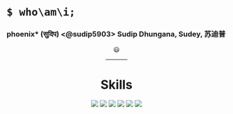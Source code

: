 <h1><code>$ who\am\i;</code></h1>
<h3> phoenix* (सुदिप) &lt;@sudip5903&gt; Sudip Dhungana, Sudey, 苏迪普</h3>

  <div align="center" id="whoami">
                  😃
      <hr width="10%">
      <h1 id="skills">Skills</h1>
      <img src="https://img.shields.io/badge/HTML5-E34F26?style=for-the-badge&logoColor=white&logo=html5">
      <img src="https://img.shields.io/badge/Python-3776AB?style=for-the-badge&logoColor=white&logo=python">
      <img src="https://img.shields.io/badge/CSS3-1572B6?style=for-the-badge&logoColor=white&logo=css3">
      <img src="https://img.shields.io/badge/JavaScript-F7DF1E?style=for-the-badge&logoColor=black&logo=javascript">
      <img src="https://img.shields.io/badge/Git-F05032?style=for-the-badge&logoColor=white&logo=git">



  
  
  <a href="https://github.com/sudip5903/github-profile-views-counter">
    <img src="https://komarev.com/ghpvc/?username=sudip5903&style=for-the-badge">
</a>

